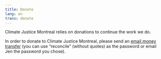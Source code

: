 ```yaml
---
title: Donate
lang: en
trans: donate
---
```

Climate Justice Montreal relies on donations to continue the work we do.

In order to donate to Climate Justice Montreal, please send an [email money transfer](mailto:justiceclimatiquemtl@gmail.com) (you can use “reconcile” (without quotes) as the password or email Jen the password you chose).
